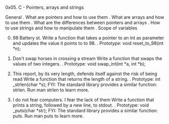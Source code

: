 0x05. C - Pointers, arrays and strings

General
. What are pointers and how to use them
. What are arrays and how to use them
. What are the differences between pointers and arrays
. How to use strings and how to manipulate them
. Scope of variables

0. 98 Battery st.
Write a function that takes a pointer to an int as parameter and updates the value it points to to 98.
. Prototype: void reset_to_98(int *n);

1. Don't swap horses in crossing a stream
Write a function that swaps the values of two integers.
. Prototype: void swap_int(int *a, int *b);

2. This report, by its very length, defends itself against the risk of being read
Write a function that returns the length of a string.
. Prototype: int _strlen(char *s);
FYI: The standard library provides a similar function: strlen. Run man strlen to learn more.

3. I do not fear computers. I fear the lack of them
Write a function that prints a string, followed by a new line, to stdout.
. Prototype: void _puts(char *str);
FYI: The standard library provides a similar function: puts. Run man puts to learn more.
